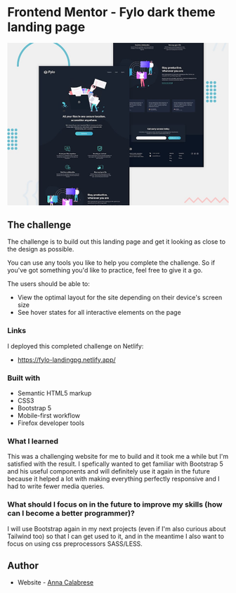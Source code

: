 # Frontend Mentor - Fylo dark theme landing page

![Design preview for the Fylo dark theme landing page challenge](./design/desktop-preview.jpg)


## The challenge

The challenge is to build out this landing page and get it looking as close to the design as possible.

You can use any tools you like to help you complete the challenge. So if you've got something you'd like to practice, feel free to give it a go.

The users should be able to: 

- View the optimal layout for the site depending on their device's screen size
- See hover states for all interactive elements on the page


### Links
I deployed this completed challenge on Netlify:
- https://fylo-landingpg.netlify.app/

### Built with

- Semantic HTML5 markup
- CSS3
- Bootstrap 5
- Mobile-first workflow
- Firefox developer tools


### What I learned
This was a challenging website for me to build and it took me a while but I'm satisfied with the result.
I spefically wanted to get familiar with Bootstrap 5 and his useful components and will definitely use it again in the future because it helped a lot with making everything perfectly responsive and I had to write fewer media queries. 

### What should I focus on in the future to improve my skills (how can I become a better programmer)?
I will use Bootstrap again in my next projects (even if I'm also curious about Tailwind too) so that I can get used to it, and in the meantime I also want to focus on using css preprocessors SASS/LESS.

## Author

- Website - [Anna Calabrese](https://annacalabrese.netlify.app/)

